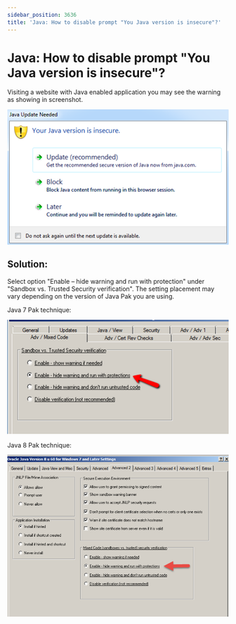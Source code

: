 ```yaml
---
sidebar_position: 3636
title: 'Java: How to disable prompt "You Java version is insecure"?'
---
```


# Java: How to disable prompt "You Java version is insecure"?

Visiting a website with Java enabled application you may see the warning as showing in screenshot.

![](../../../../../../../static/images/PolicyPak/Content/Resources/Images/ApplicationSettings/Preconfigured/Java/137_1_image003.png)

## Solution:

Select option "Enable – hide warning and run with protection" under "Sandbox vs. Trusted Security verification". The setting placement may vary depending on the version of Java Pak you are using.

Java 7 Pak technique:

![](../../../../../../../static/images/PolicyPak/Content/Resources/Images/ApplicationSettings/Preconfigured/Java/137_2_image004.png)

Java 8 Pak technique:

![](../../../../../../../static/images/PolicyPak/Content/Resources/Images/ApplicationSettings/Preconfigured/Java/137_3_15-8.png)